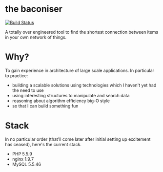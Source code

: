 # the baconiser

[![Build Status](https://api.travis-ci.org/iblamefish/baconiser.svg?branch=master)](https://travis-ci.org/iblamefish/baconiser)

A totally over engineered tool to find the shortest connection between items in
your own network of things. 

# Why?

To gain experience in architecture of large scale applications. In particular to
practice:
* building a scalable solutions using technologies which I haven't yet had the
need to use
* using interesting structures to manipulate and search data
* reasoning about algorithm efficiency big-O style
* so that I can build something fun

# Stack

In no particular order (that'll come later after initial setting up excitement 
has ceased), here's the current stack. 
* PHP 5.5.9
* nginx 1.9.7
* MySQL 5.5.46
